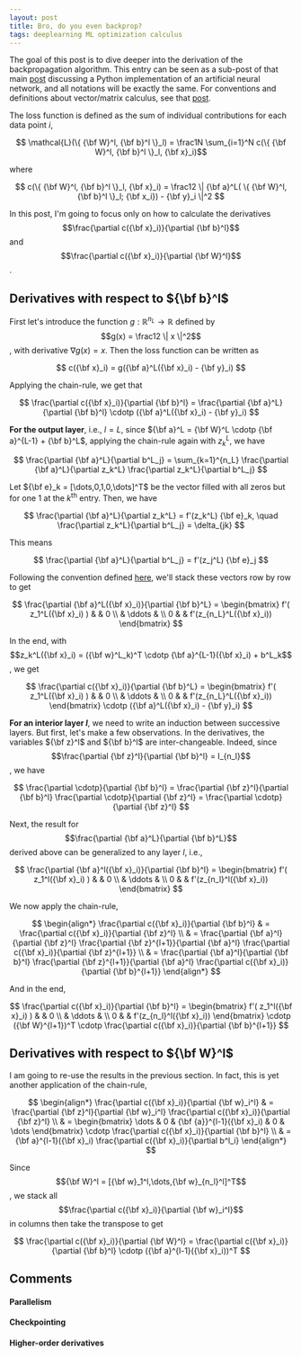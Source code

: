 ```yaml
---
layout: post
title: Bro, do you even backprop?
tags: deeplearning ML optimization calculus
---
```




The goal of this post is to dive deeper into the derivation of the backpropagation
algorithm. This entry can be seen as a sub-post of that main
<a href="/2018/11/13/deeplearnDIY">post</a>
discussing a Python implementation of an artificial neural network, and all
notations will be exactly the same. For conventions and definitions about
vector/matrix calculus, see that <a href="/2018/11/12/MatrixCalculus">post</a>.

The loss function is defined as the sum of individual contributions for each
data point $i$,

$$ \mathcal{L}(\{ {\bf W}^l, {\bf b}^l \}_l) = 
\frac1N \sum_{i=1}^N c(\{ {\bf W}^l, {\bf b}^l \}_l, {\bf x}_i)$$ 

where

$$ c(\{ {\bf W}^l, {\bf b}^l \}_l, {\bf x}_i) = 
\frac12 \| {\bf a}^L( \{ {\bf W}^l, {\bf b}^l \}_l; {\bf x_i}) - {\bf y}_i \|^2 $$

In this post, I'm going to focus only on how to calculate the derivatives 
$$\frac{\partial c({\bf x}_i)}{\partial {\bf b}^l}$$
and
$$\frac{\partial c({\bf x}_i)}{\partial {\bf W}^l}$$.


## Derivatives with respect to ${\bf b}^l$

First let's introduce the function $g: \mathbb{R}^{n_L} \rightarrow \mathbb{R}$
defined by $$g(x) = \frac12 \| x \|^2$$, with derivative $\nabla g(x) = x$.
Then the loss function can be written as

$$ c({\bf x}_i) = g({\bf a}^L({\bf x}_i) - {\bf y}_i) $$

Applying the chain-rule, we get that

$$ \frac{\partial c({\bf x}_i)}{\partial {\bf b}^l} = 
\frac{\partial {\bf a}^L}{\partial {\bf b}^l} \cdotp 
({\bf a}^L({\bf x}_i) - {\bf y}_i) $$

**For the output layer**, i.e., $l=L$, since ${\bf a}^L = {\bf W}^L \cdotp {\bf
a}^{L-1} + {\bf b}^L$, applying the chain-rule again
with $z^L_k$, we have

$$ \frac{\partial {\bf a}^L}{\partial b^L_j} = 
\sum_{k=1}^{n_L} \frac{\partial {\bf a}^L}{\partial z_k^L}
\frac{\partial z_k^L}{\partial b^L_j} $$

Let ${\bf e}_k = [\dots,0,1,0,\dots]^T$ be the vector filled with all zeros
but for one 1 at the $k^\text{th}$ entry. Then, we have

$$ \frac{\partial {\bf a}^L}{\partial z_k^L} = f'(z_k^L) {\bf e}_k,
\quad \frac{\partial z_k^L}{\partial b^L_j} = \delta_{jk} $$

This means

$$ \frac{\partial {\bf a}^L}{\partial b^L_j} = f'(z_j^L) {\bf e}_j $$

Following the convention defined
<a href="/2018/11/12/MatrixCalculus">here</a>, we'll stack these vectors row by
row to get

$$ \frac{\partial {\bf a}^L({\bf x}_i)}{\partial {\bf b}^L} = 
\begin{bmatrix}
f'( z_1^L({\bf x}_i) )  & & 0 \\
  &   \ddots & \\
 0    &  &   f'(z_{n_L}^L({\bf x}_i))
\end{bmatrix} 
$$

In the end, with $$z_k^L({\bf x}_i) = ({\bf w}^L_k)^T \cdotp {\bf a}^{L-1}({\bf
x}_i) + b^L_k$$, we
get

$$ \frac{\partial c({\bf x}_i)}{\partial {\bf b}^L} = 
\begin{bmatrix}
f'( z_1^L({\bf x}_i) )  & & 0 \\
  &   \ddots & \\
 0    &  &   f'(z_{n_L}^L({\bf x}_i))
\end{bmatrix} \cdotp 
({\bf a}^L({\bf x}_i) - {\bf y}_i) $$

**For an interior layer $l$**, we need to write an induction between successive
layers. But first, let's make a few observations. In the derivatives, the
variables ${\bf z}^l$ and ${\bf b}^l$ are inter-changeable. Indeed, since
$$\frac{\partial {\bf z}^l}{\partial {\bf b}^l} = I_{n_l}$$, we have

$$ \frac{\partial \cdotp}{\partial {\bf b}^l} = 
\frac{\partial {\bf z}^l}{\partial {\bf b}^l}
\frac{\partial \cdotp}{\partial {\bf z}^l} = \frac{\partial \cdotp}{\partial
{\bf z}^l} $$

Next, the result for $$\frac{\partial {\bf a}^L}{\partial {\bf b}^L}$$ 
derived above
can be generalized to any layer $l$, i.e.,

$$ \frac{\partial {\bf a}^l({\bf x}_i)}{\partial {\bf b}^l} = 
\begin{bmatrix}
f'( z_1^l({\bf x}_i) )  & & 0 \\
  &   \ddots & \\
 0    &  &   f'(z_{n_l}^l({\bf x}_i))
\end{bmatrix} $$

We now apply the chain-rule,

$$ \begin{align*}
\frac{\partial c({\bf x}_i)}{\partial {\bf b}^l} & = \frac{\partial c({\bf x}_i)}{\partial {\bf z}^l} \\
 & = \frac{\partial {\bf a}^l}{\partial {\bf z}^l} 
 \frac{\partial {\bf z}^{l+1}}{\partial {\bf a}^l} 
\frac{\partial c({\bf x}_i)}{\partial {\bf z}^{l+1}} \\
 & = \frac{\partial {\bf a}^l}{\partial {\bf b}^l} 
 \frac{\partial {\bf z}^{l+1}}{\partial {\bf a}^l} 
\frac{\partial c({\bf x}_i)}{\partial {\bf b}^{l+1}} 
\end{align*} $$

And in the end,

$$ \frac{\partial c({\bf x}_i)}{\partial {\bf b}^l} =
\begin{bmatrix}
f'( z_1^l({\bf x}_i) )  & & 0 \\
  &   \ddots & \\
 0    &  &   f'(z_{n_l}^l({\bf x}_i))
\end{bmatrix} \cdotp
({\bf W}^{l+1})^T \cdotp
\frac{\partial c({\bf x}_i)}{\partial {\bf b}^{l+1}} $$



## Derivatives with respect to ${\bf W}^l$

I am going to re-use the results in the previous section. In fact, this is yet
another application of the chain-rule,

$$ \begin{align*}
\frac{\partial c({\bf x}_i)}{\partial {\bf w}_i^l} & = 
 \frac{\partial {\bf z}^l}{\partial {\bf w}_i^l}  
 \frac{\partial c({\bf x}_i)}{\partial {\bf z}^l}  \\
& = \begin{bmatrix}  \dots & 0 & {\bf {a}}^{l-1}({\bf x}_i) & 0 & \dots \end{bmatrix} \cdotp
 \frac{\partial c({\bf x}_i)}{\partial {\bf b}^l} \\
 & = {\bf a}^{l-1}({\bf x}_i) \frac{\partial c({\bf x}_i)}{\partial b^l_i} 
\end{align*} $$

Since $${\bf W}^l = [{\bf w}_1^l,\dots,{\bf w}_{n_l}^l]^T$$, we stack all
$$\frac{\partial c({\bf x}_i)}{\partial {\bf w}_i^l}$$ in columns then take the transpose
to get

$$ \frac{\partial c({\bf x}_i)}{\partial {\bf W}^l} =
\frac{\partial c({\bf x}_i)}{\partial {\bf b}^l} \cdotp ({\bf a}^{l-1}({\bf x}_i))^T $$


## Comments

#### Parallelism

#### Checkpointing

#### Higher-order derivatives
